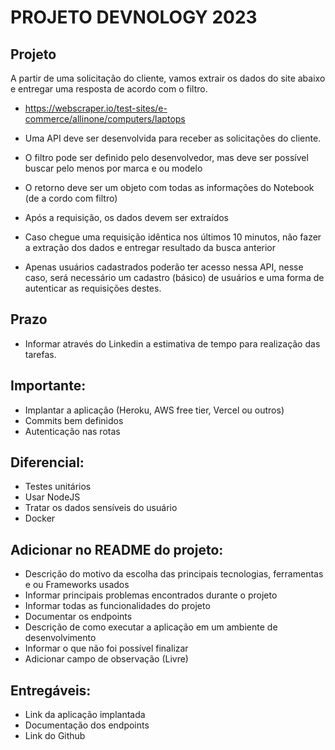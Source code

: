 # PROJETO DEVNOLOGY 2023 

## Projeto
A partir de uma solicitação do cliente, vamos extrair os dados do site abaixo e entregar uma resposta de acordo com o filtro.
- https://webscraper.io/test-sites/e-commerce/allinone/computers/laptops

- Uma API deve ser desenvolvida para receber as solicitações do cliente. 
- O filtro pode ser definido pelo desenvolvedor, mas deve ser possível buscar pelo menos por marca e ou modelo 
- O retorno deve ser um objeto com todas as informações do Notebook (de a cordo com filtro) 
- Após a requisição, os dados devem ser extraídos 
- Caso chegue uma requisição idêntica nos últimos 10 minutos, não fazer a extração dos dados e entregar resultado da busca anterior
- Apenas usuários cadastrados poderão ter acesso nessa API, nesse caso, será necessário um cadastro (básico) de usuários e uma forma de autenticar as requisições destes.

## Prazo

 - Informar através do Linkedin a estimativa de tempo para realização das tarefas. 

## Importante: 

- Implantar a aplicação (Heroku, AWS free tier, Vercel ou outros) 
- Commits bem definidos 
- Autenticação nas rotas

## Diferencial: 

- Testes unitários 
- Usar NodeJS 
- Tratar os dados sensíveis do usuário
- Docker

## Adicionar no README do projeto: 

- Descrição do motivo da escolha das principais tecnologias, ferramentas e ou Frameworks usados 
- Informar principais problemas encontrados durante o projeto 
- Informar todas as funcionalidades do projeto
- Documentar os endpoints 
- Descrição de como executar a aplicação em um ambiente de desenvolvimento 
- Informar o que não foi possível finalizar 
- Adicionar campo de observação (Livre)

## Entregáveis: 

- Link da aplicação implantada
- Documentação dos endpoints 
- Link do Github 
